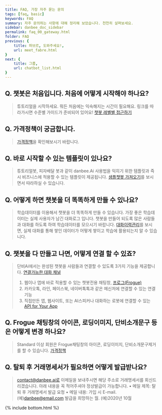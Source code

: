 ```yaml
---
title: FAQ, 가장 자주 묻는 문의 
tags: [faq, basic]
keywords: FAQ
summary: 자주 문의하는 사항에 대해 정리해 보았습니다. 천천히 살펴보세요.
sidebar: danbee_doc_sidebar
permalink: faq_00_gateway.html
folder: FAQ
previous: {
    title: 파브르, 도와주세요!,
    url: meet_fabre.html
}
next: {
    title: 그룹,
    url: chatbot_list.html
}
---
```


## Q. 챗봇은 처음입니다. 처음에 어떻게 시작해야 하나요?      
> 
> 튜토리얼을 시작하세요. 뭐든 처음에는 익숙해지는 시간이 필요해요. 링크를 따라가시면 수준별 가이드가 준비되어 있어요! [챗봇 레벨별 접근하기](/tutorial_home.html)

## Q. 가격정책이 궁금합니다.      
> 
> [가격정책](https://danbee.ai/pricing.html)을 확인해보시기 바랍니다.


## Q. 바로 시작할 수 있는 템플릿이 있나요?   
>    
> 튜토리얼봇, 피자배달 봇과 같이 danbee.Ai 사용법을 익히기 위한 템플릿과 즉시 비즈니스에 적용할 수 있는 템플릿이 제공됩니다. [샘플챗봇 가져오기](/samplebot.html#샘플챗봇-가져오기)를 보시면서 따라하실 수 있습니다.


## Q. 어떻게 하면 챗봇을 더 똑똑하게 만들 수 있나요?   
>    
> 학습데이터를 이용해서 챗봇을 더 똑똑하게 만들 수 있습니다. 가장 좋은 학습데이터는 실제 사용자가 남긴 대화로그 입니다. 챗봇을 만들어 되도록 많은 사람들과 대화를 하도록 하여 학습데이터를 모으시기 바랍니다. [대화이력관리](/log.html)를 보시면, 실제 대화를 통해 쌓인 데이터가 어떻게 쌓이고 학습에 활용되는지 알 수 있습니다.

## Q. 챗봇을 다 만들고 나면, 어떻게 연결 할 수 있죠?
>    
> 단비Ai에서는 완성된 챗봇을 사람들과 연결할 수 있도록 3가지 기능을 제공합니다. [연결가능한 대화 채널](channel_connection_settings.html)
> 1. 웹이나 앱에 바로 적용할 수 있는 챗봇전용 채팅창, [프로그(Frogue)](/channel_frogu.html)
> 2. 카카오톡, 라인, 페이스북, 네이버톡톡과 같은 메신저에 연결할 수 있는 연결기능
> 3. 직접만든 앱, 웹사이트, 또는 AI스피커나 대화하는 로봇에 연결할 수 있는 [API for Your App](/channel_native_app.html)

## Q. Frogue 채팅창의 아이콘, 로딩이미지, 단비소개문구 등은 어떻게 변경 하나요?
> Standard 이상 회원은 Frogue채팅창의 아이콘, 로딩이미지, 단비소개문구제거를 할 수 있습니다.
> [가격정책](https://danbee.ai/pricing.html)

## Q. 탈퇴 후 거래명세서가 필요하면 어떻게 발급받나요?
> contact@danbee.ai로 이메일을 보내주시면 해당 주소로 거래명세서를 회신드리겠습니다. 아래 내용을 꼭 적어주셔야 정상발급이 가능합니다.
> • 메일 제목: 탈퇴 후 거래명세서 발급 요청
> • 메일 내용: 
> 가입 시 E-mail. (예)danbee@email.com
> 발급을 희망하는 월. (예)2020년 10월

{% include bottom.html %}
